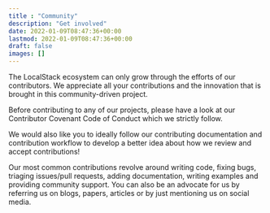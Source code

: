 ```yaml
---
title : "Community"
description: "Get involved"
date: 2022-01-09T08:47:36+00:00
lastmod: 2022-01-09T08:47:36+00:00
draft: false
images: []
---
```


The LocalStack ecosystem can only grow through the efforts of our contributors. We appreciate all your contributions and the innovation that is brought in this community-driven project.

Before contributing to any of our projects, please have a look at our Contributor Covenant Code of Conduct which we strictly follow.

We would also like you to ideally follow our contributing documentation and contribution workflow to develop a better idea about how we review and accept contributions!

Our most common contributions revolve around writing code, fixing bugs, triaging issues/pull requests, adding documentation, writing examples and providing community support. You can also be an advocate for us by referring us on blogs, papers, articles or by just mentioning us on social media.